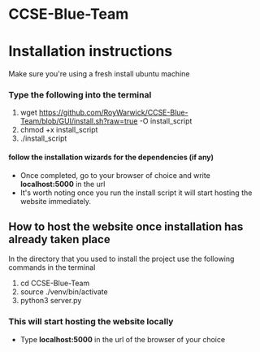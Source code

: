 # CCSE-Blue-Team
# Installation instructions
Make sure you're using a fresh install ubuntu machine

### Type the following into the terminal
1. wget https://github.com/RoyWarwick/CCSE-Blue-Team/blob/GUI/install.sh?raw=true -O install_script
2. chmod +x install_script
3. ./install_script 
#### follow the installation wizards for the dependencies (if any)
+  Once completed, go to your browser of choice and write **localhost:5000** in the url
+ It's worth noting once you run the install script it will start hosting the website immediately.


## How to host the website once installation has already taken place
In the directory that you used to install the project use the following commands in the terminal
1. cd CCSE-Blue-Team
2. source ./venv/bin/activate
3. python3 server.py
### This will start hosting the website locally
+  Type **localhost:5000** in the url of the browser of your choice